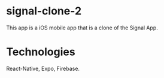 # signal-clone-2

This app is a iOS mobile app that is a clone of the Signal App. 

# Technologies

React-Native,
Expo,
Firebase.
